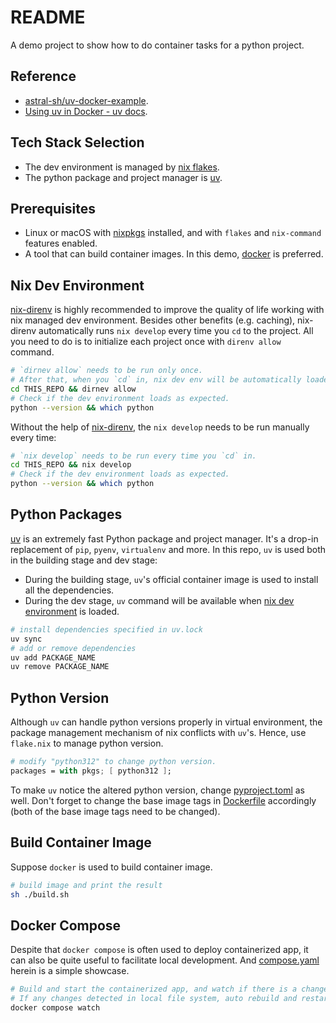 # README

A demo project to show how to do container tasks for a python project.

## Reference

- [astral-sh/uv-docker-example](https://github.com/astral-sh/uv-docker-example).
- [Using uv in Docker - uv docs](https://docs.astral.sh/uv/guides/integration/docker/).

## Tech Stack Selection

- The dev environment is managed by [nix flakes](https://nixos.wiki/wiki/Flakes).
- The python package and project manager is [uv](https://github.com/astral-sh/uv).

## Prerequisites

- Linux or macOS with [nixpkgs](https://github.com/NixOS/nixpkgs) installed,
and with `flakes` and `nix-command` features enabled.
- A tool that can build container images.
In this demo, [docker](https://www.docker.com/) is preferred.

## Nix Dev Environment

[nix-direnv](https://github.com/nix-community/nix-direnv) is highly recommended
to improve the quality of life working with nix managed dev environment. Besides
other benefits (e.g. caching), nix-direnv automatically runs `nix develop` every
time you `cd` to the project. All you need to do is to initialize each project
once with `direnv allow` command.

```sh
# `dirnev allow` needs to be run only once.
# After that, when you `cd` in, nix dev env will be automatically loaded.
cd THIS_REPO && dirnev allow
# Check if the dev environment loads as expected.
python --version && which python
```

Without the help of [nix-direnv](https://github.com/nix-community/nix-direnv),
the `nix develop` needs to be run manually every time:

```sh
# `nix develop` needs to be run every time you `cd` in.
cd THIS_REPO && nix develop
# Check if the dev environment loads as expected.
python --version && which python
```

## Python Packages

[uv](https://github.com/astral-sh/uv)
is an extremely fast Python package and project manager.
It's a drop-in replacement of `pip`, `pyenv`, `virtualenv` and more.
In this repo, `uv` is used both in the building stage and dev stage:

- During the building stage, `uv`'s official container image is used to
install all the dependencies.
- During the dev stage, `uv` command will be available when
[nix dev environment](#nix-dev-environment) is loaded.

```sh
# install dependencies specified in uv.lock
uv sync               
# add or remove dependencies
uv add PACKAGE_NAME
uv remove PACKAGE_NAME
```

## Python Version

Although `uv` can handle python versions properly in virtual environment,
the package management mechanism of nix conflicts with `uv`'s.
Hence, use `flake.nix` to manage python version.

```nix
# modify "python312" to change python version.
packages = with pkgs; [ python312 ];
```

To make `uv` notice the altered python version,
change [pyproject.toml](./pyproject.toml) as well.
Don't forget to change the base image tags in [Dockerfile](./Dockerfile) accordingly
(both of the base image tags need to be changed).

## Build Container Image

Suppose `docker` is used to build container image.

```sh
# build image and print the result
sh ./build.sh
```

## Docker Compose

Despite that `docker compose` is often used to deploy containerized app,
it can also be quite useful to facilitate local development.
And [compose.yaml](./compose.yaml) herein is a simple showcase.

```sh
# Build and start the containerized app, and watch if there is a change.
# If any changes detected in local file system, auto rebuild and restart.
docker compose watch
```
